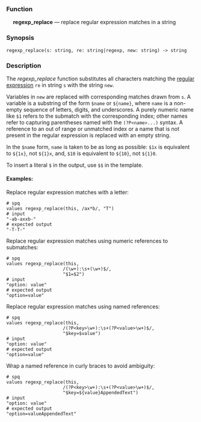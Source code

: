 ### Function

&emsp; **regexp_replace** &mdash; replace regular expression matches in a string

### Synopsis

```
regexp_replace(s: string, re: string|regexp, new: string) -> string
```

### Description

The _regexp_replace_ function substitutes all characters matching the
[regular expression](../search-expressions.md#regular-expressions) `re` in string `s` with
the string `new`.

Variables in `new` are replaced with corresponding matches drawn from `s`.
A variable is a substring of the form `$name` or `${name}`, where `name` is a non-empty
sequence of letters, digits, and underscores. A purely numeric name like `$1` refers
to the submatch with the corresponding index; other names refer to capturing
parentheses named with the `(?P<name>...)` syntax. A reference to an out of range or
unmatched index or a name that is not present in the regular expression is replaced
with an empty string.

In the `$name` form, `name` is taken to be as long as possible: `$1x` is equivalent to
`${1x}`, not `${1}x`, and, `$10` is equivalent to `${10}`, not `${1}0`.

To insert a literal `$` in the output, use `$$` in the template.

#### Examples:

Replace regular expression matches with a letter:

```mdtest-spq
# spq
values regexp_replace(this, /ax*b/, "T")
# input
"-ab-axxb-"
# expected output
"-T-T-"
```

Replace regular expression matches using numeric references to submatches:
```mdtest-spq
# spq
values regexp_replace(this,
                     /(\w+):\s+(\w+)$/,
                     "$1=$2")
# input
"option: value"
# expected output
"option=value"
```

Replace regular expression matches using named references:
```mdtest-spq
# spq
values regexp_replace(this,
                     /(?P<key>\w+):\s+(?P<value>\w+)$/,
                     "$key=$value")
# input
"option: value"
# expected output
"option=value"
```

Wrap a named reference in curly braces to avoid ambiguity:
```mdtest-spq
# spq
values regexp_replace(this,
                     /(?P<key>\w+):\s+(?P<value>\w+)$/,
                     "$key=${value}AppendedText")
# input
"option: value"
# expected output
"option=valueAppendedText"
```
